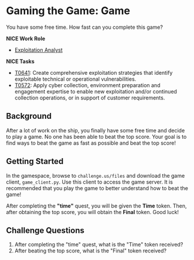# Gaming the Game: Game

You have some free time. How fast can you complete this game?

**NICE Work Role**

- [Exploitation Analyst](https://niccs.cisa.gov/workforce-development/nice-framework/)

**NICE Tasks**

- [T0641](https://niccs.cisa.gov/workforce-development/nice-framework/): Create comprehensive exploitation strategies that identify exploitable technical or operational vulnerabilities.
- [T0572](https://niccs.cisa.gov/workforce-development/nice-framework/): Apply cyber collection, environment preparation and engagement expertise to enable new exploitation and/or continued collection operations, or in support of customer requirements.


## Background

After a lot of work on the ship, you finally have some free time and decide to play a game. No one has been able to beat the top score. Your goal is to find ways to beat the game as fast as possible and beat the top score!


## Getting Started

In the gamespace, browse to `challenge.us/files` and download the game client, `game_client.py`. Use this client to access the game server. It is recommended that you play the game to better understand how to beat the game!

After completing the **"time"** quest, you will be given the **Time** token. Then, after obtaining the top score, you will obtain the **Final** token. Good luck!

## Challenge Questions

1. After completing the "time" quest, what is the "Time" token received? 
2. After beating the top score, what is the "Final" token received? 

